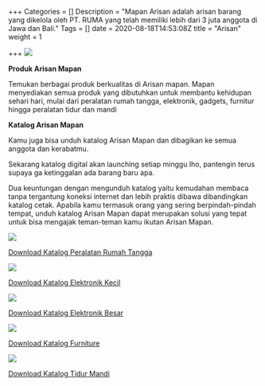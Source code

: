 +++
Categories = []
Description = "Mapan Arisan adalah arisan barang yang dikelola oleh PT. RUMA yang telah memiliki lebih dari 3 juta anggota di Jawa dan Bali."
Tags = []
date = 2020-08-18T14:53:08Z
title = "Arisan"
weight = 1

+++
![](/images/984-x-408-banne-mapan-arisan.png)

**Produk Arisan Mapan**

Temukan berbagai produk berkualitas di Arisan mapan. Mapan menyediakan semua produk yang dibutuhkan untuk membantu kehidupan sehari hari, mulai dari peralatan rumah tangga, elektronik, gadgets, furnitur hingga peralatan tidur dan mandi

**Katalog Arisan Mapan**

Kamu juga bisa unduh katalog Arisan Mapan dan dibagikan ke semua anggota dan kerabatmu.

Sekarang katalog digital akan launching setiap minggu lho, pantengin terus supaya ga ketinggalan ada barang baru apa.

Dua keuntungan dengan mengunduh katalog yaitu kemudahan membaca tanpa tergantung koneksi internet dan lebih praktis dibawa dibandingkan katalog cetak. Apabila kamu termasuk orang yang sering berpindah-pindah tempat, unduh katalog Arisan Mapan dapat merupakan solusi yang tepat untuk bisa mengajak teman-teman kamu ikutan Arisan Mapan.

![](/images/prt-katalog-mapan-arisan-periode-14-desember.jpg)

[Download Katalog Peralatan Rumah Tangga](/images/prt-katalog-mapan-arisan-periode-14-desember.pdf)

![](/images/elektronik-kecil-katalog-mapan-arisan-periode-14-desember.jpg)

[Download Katalog Elektronik Kecil](/images/elektronik-kecil-katalog-mapan-arisan-periode-14-desember.pdf)

![](/images/elektronik-besar-katalog-mapan-arisan-periode-14-desember.jpg)

[Download Katalog Elektronik Besar](/images/elektronik-besar-katalog-mapan-arisan-periode-14-desember.pdf)

![](/images/furniture-katalog-mapan-arisan-periode-14-desember.jpg)

[Download Katalog Furniture](/images/furniture-katalog-mapan-arisan-periode-14-desember.pdf)

![](/images/tidur-mandi-katalog-mapan-arisan-periode-14-desember.jpg)

[Download Katalog Tidur Mandi](/images/tidur-mandi-katalog-mapan-arisan-periode-14-desember.pdf)